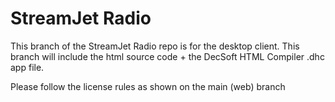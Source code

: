 # StreamJet Radio
This branch of the StreamJet Radio repo is for the desktop client. This branch will include the html source code + the DecSoft HTML Compiler .dhc app file.

Please follow the license rules as shown on the main (web) branch

